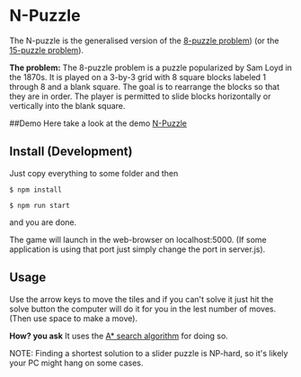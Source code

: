 # N-Puzzle
The N-puzzle is the generalised version of the [8-puzzle problem](https://en.wikipedia.org/wiki/15_puzzle)) (or the
[15-puzzle problem](https://en.wikipedia.org/wiki/15_puzzle)).

**The problem:** The 8-puzzle problem is a puzzle popularized by Sam Loyd in the 1870s. It is played on a 3-by-3 grid
 with 8 square blocks labeled 1 through 8 and a blank square. The goal is to rearrange the blocks so that they are in
 order. The player is permitted to slide blocks horizontally or vertically into the blank square.

##Demo
Here take a look at the demo [N-Puzzle](http://jck-d-rpr.github.io/N-Puzzle/)

## Install (Development)
Just copy everything to some folder and then

```shell
$ npm install

$ npm run start
```
and you are done.

The game will launch in the web-browser on localhost:5000. (If some application is using that port just simply change
the port in server.js).

## Usage
Use the arrow keys to move the tiles and if you can't solve it just hit the solve button the computer will do it for you
in the lest number of moves.(Then use space to make a move).

**How? you ask**
It uses the [A\* search algorithm](https://en.wikipedia.org/wiki/A*_search_algorithm) for doing so.

NOTE: Finding a shortest solution to a slider puzzle is NP-hard, so it's likely your PC might hang on some cases.

